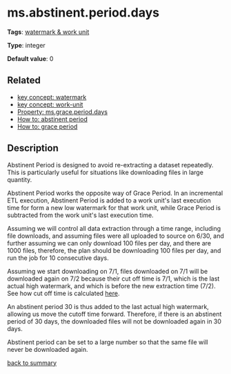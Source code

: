 # ms.abstinent.period.days

**Tags**: 
[watermark & work unit](categories.md#watermark-work-unit-properties)

**Type**: integer

**Default value**: 0

## Related 

- [key concept: watermark](https://github.com/linkedin/data-integration-library/blob/master/docs/concepts/watermark.md)
- [key concept: work-unit](https://github.com/linkedin/data-integration-library/blob/master/docs/concepts/work-unit.md)
- [Property: ms.grace.period.days](https://github.com/linkedin/data-integration-library/blob/master/docs/parameters/ms.grace.period.days.md)
- [How to: abstinent period](https://github.com/linkedin/data-integration-library/blob/master/docs/how-to/abstinent-period.md)
- [How to: grace period](https://github.com/linkedin/data-integration-library/blob/master/docs/how-to/grace-period.md)

## Description

Abstinent Period is designed to avoid re-extracting a dataset repeatedly. This is particularly useful
for situations like downloading files in large quantity.</p>

Abstinent Period works the opposite way of Grace Period. In an incremental ETL execution, 
Abstinent Period is added to a work unit's last execution time for form a new low watermark for 
that work unit, while Grace Period is subtracted from the work unit's last execution time.

Assuming we will control all data extraction through a time range, including file downloads, and 
assuming files were all uploaded to source on 6/30, and further assuming we can only download 100 files
per day, and there are 1000 files, therefore, the plan should be downloading 100 files per day, and run the job for 
10 consecutive days. 

Assuming we start downloading on 7/1, files downloaded on 7/1 will be downloaded again on 7/2 because
their cut off time is 7/1, which is the last actual high watermark, and which is before the new extraction time (7/2).
See how cut off time is calculated [here](https://github.com/linkedin/data-integration-library/blob/master/docs/concepts/watermark.md).

An abstinent period 30 is thus added to the last actual high watermark, allowing us move the cutoff time forward.
Therefore, if there is an abstinent period of 30 days, the downloaded files will not be downloaded
again in 30 days. 

Abstinent period can be set to a large number so that the same file will never be downloaded again.

[back to summary](summary.md#msabstinentperioddays)
